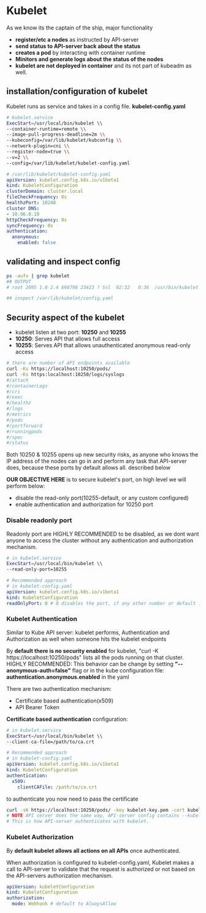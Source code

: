 # Kubelet

As we know its the captain of the ship, major functionality

- **register/etc a nodes** as instructed by API-server
- **send status to API-server back about the status**
- **creates a pod** by interacting with container runtime
- **Minitors and generate logs about the status of the nodes**
- **kubelet are not deployed in container** and its not part of kubeadm as well.

## installation/configuration of kubelet

Kubelet runs as service and takes in a config file. **kubelet-config.yaml**

```sh
# kubelet.service
ExecStart=/usr/local/bin/kubelet \\
--container-runtime=remote \\
--image-pull-progress-deadline=2m \\
--kubeconfig=/var/lib/kubelet/kubconfig \\
--network-plugin=cni \\
--register-node=true \\
--v=2 \\
--config=/var/lib/kubelet/kubelet-config.yaml
```

```yaml
# /var/lib/kubelet/kubelet-config.yaml
apiVersion: kubelet.config.k8s.io/v1beta1
kind: KubeletConfiguration
clusterDomain: cluster.local
fileCheckFrequency: 0s
healthzPort: 10248
cluster DNS:
- 10.96.0.10
httpCheckFrequency: 0s
syncFrequency: 0s
authentication:
  anonymous:
    enabled: false
```

## validating and inspect config

```sh
ps -aufx | grep kubelet
## OUTPUT
# root 2095 1.8 2.4 698798 23423 ? Ssl  02:32   0:36  /usr/bin/kubelet --bootstrap-kubeconfig=/etc/kubernetes/bootstrap-kubelet.conf --kubeconfig=/etc/kubernetes/kubeket.conf --config=/var/lib/kubelet/config.yaml --cgroup-driver=cgroupfs -cni-bin-dir=/opt/cni/bin --cni-conf-dir=/etc/cni/net.d --network-plugin=cni

## inspect /var/lib/kubelet/config.yaml
```

## Security aspect of the kubelet

- kubelet listen at two port: **10250** and **10255**
- **10250**: Serves API that allows full access
- **10255**: Serves API that allows unauthenticated anonymous read-only access

```sh
# there are number of API endpoints available
curl -Ks https://localhost:10250/pods/
curl -Ks https:localhost:10250/logs/syslogs
#/attach
#/containerLogs
#/cri
#/exec
#/healthz
#/logs
#/metrics
#/pods
#/portforward
#/runningpods
#/spec
#/status
```

Both 10250 & 10255 opens up new security risks, as anyone who knows the IP address of the nodes can go in and perform any task that API-server does, because these ports by default allows all. described below

**OUR OBJECTIVE HERE** is to secure kubelet's port, on high level we will perform below:

- disable the read-only port(10255-default, or any custom configured)
- enable authentication and authorization for 10250 port

### Disable readonly port

Readonly port are HIGHLY RECOMMENDED to be disabled, as we dont want anyone to access the cluster without any authentication and authorization mechanism.

```sh
# in kubelet.service
ExecStart=/usr/local/bin/kubelet \\
--read-only-port=10255
```

```yaml
# Recommended approach
# in kubelet-config.yaml
apiVersion: kubelet.config.k8s.io/v1beta1
kind: KubeletConfiguration
readOnlyPort: 0 # 0 disables the port, if any other number or default 10255 is set its enabled
```

### Kubelet Authentication

Similar to Kube API server: kubelet performs, Authentication and Authorization as well when someone hits the kubelet endpoints

By **default there is no security enabled** for kubelet, "curl -K https://localhost:10250/pods" lists all the pods running on that cluster.
HIGHLY RECOMMENDED: This behavior can be change by setting **"--anonymous-auth=false"** flag or in the kube configuration file: **authentication.anonymous.enabled** in the yaml

There are two authentication mechanism:

- Certificate based authentication(x509)
- API Bearer Token

**Certificate based authentication** configuration:

```sh
# in kubelet.service
ExecStart=/usr/local/bin/kubelet \\
--client-ca-file=/path/to/ca.crt
```

```yaml
# Recommended approach
# in kubelet-config.yaml
apiVersion: kubelet.config.k8s.io/v1beta1
kind: KubeletConfiguration
authentication:
  x509:
    clientCAFile: /path/to/ca.crt
```

to authenticate you now need to pass the certificate

```sh
curl -sK https://localhost:10250/pods/ -key kubelet-key.pem -cert kubelet-cert.pem
# NOTE API server does the same way, API-server config contains --kubelet-client-certificate=kubelet-cert.pem and --kubelet-client-key=kubelet-key.pem
# This is how API-server authenticates with kubelet.
```

### Kubelet Authorization

By **default kubelet allows all actions on all APIs** once authenticated.

When authorization is configured to kubelet-config.yaml, Kubelet makes a call to API-server to validate that the request is authorized or not based on the API-servers authorization mechanism.

```yaml
apiVersion: kubeletConfiguration
kind: KubeletConfiguration
authorization:
  mode: Webhook # default to AlwaysAllow
```
